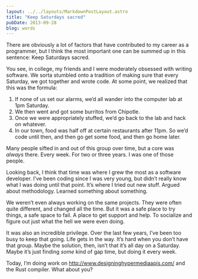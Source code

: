 ```yaml
---
layout: ../../layouts/MarkdownPostLayout.astro
title: "Keep Saturdays sacred"
pubDate: 2013-09-28
blog: words
---
```



There are obviously a lot of factors that have contributed to my career as a programmer, but I think the most important one can be summed up in this sentence: Keep Saturdays sacred.

You see, in college, my friends and I were moderately obsessed with writing software. We sorta stumbled onto a tradition of making sure that every Saturday, we got together and wrote code. At some point, we realized that this was the formula:

1. If none of us set our alarms, we’d all wander into the computer lab at 1pm Saturday.
2. We then went and got some burritos from Chipotle.
3. Once we were appropriately stuffed, we’d go back to the lab and hack on whatever.
4. In our town, food was half off at certain restaurants after 11pm. So we’d code until then, and then go get some food, and then go home later.

Many people sifted in and out of this group over time, but a core was *always* there. Every week. For two or three years. I was one of those people.

Looking back, I think that time was where I grew the most as a software developer. I’ve been coding since I was very young, but didn’t really know what I was doing until that point. It’s where I tried out new stuff. Argued about methodology. Learned something about something.

We weren’t even always working on the same projects. They were often quite different, and changed all the time. But it was a safe place to try things, a safe space to fail. A place to get support and help. To socialize and figure out just what the hell we were even doing.

It was also an incredible privilege. Over the last few years, I’ve been too busy to keep that going. Life gets in the way. It’s hard when you don’t have that group. Maybe the solution, then, isn’t that it’s all day on a Saturday. Maybe it’s just finding *some* kind of gap time, but doing it every week.

Today, I’m doing work on http://www.designinghypermediaapis.com/ and the Rust compiler. What about you?
